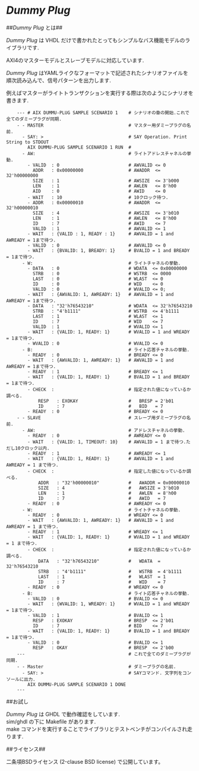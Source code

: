 *Dummy Plug*
============

##*Dummy Plug* とは##

*Dummy Plug* は VHDL だけで書かれたとってもシンプルなバス機能モデルのライブラリです.  

AXI4のマスターモデルとスレーブモデルに対応しています.  

*Dummy Plug* はYAMLライクなフォーマットで記述されたシナリオファイルを順次読み込んで、信号パターンを出力します.

例えばマスターがライトトランザクションを実行する際は次のようにシナリオを書きます.

        --- # AIX DUMMU-PLUG SAMPLE SCENARIO 1    # シナリオの章の開始.これで全てのダミープラグが同期.
        - - MASTER                                # マスター用ダミープラグの名前. 
          - SAY: >                                # SAY Operation. Print String to STDOUT
            AIX DUMMU-PLUG SAMPLE SCENARIO 1 RUN  #
          - AW:                                   # ライトアドレスチャネルの挙動.
            - VALID  : 0                          # AWVALID <= 0
              ADDR   : 0x00000000                 # AWADDR  <= 32'h00000000
              SIZE   : 1                          # AWSIZE  <= 3'b000
              LEN    : 1                          # AWLEN   <= 8'h00
              AID    : 0                          # AWID    <= 0
            - WAIT   : 10                         # 10クロック待つ.
            - ADDR   : 0x00000010                 # AWADDR  <= 32'h00000010
              SIZE   : 4                          # AWSIZE  <= 3'b010
              LEN    : 1                          # AWLEN   <= 8'h00
              ID     : 7                          # AWID    <= 7
              VALID  : 1                          # AWVALID <= 1
            - WAIT   : {VALID : 1, READY : 1}     # AWVALID = 1 and AWREADY = 1まで待つ.
            - VALID  : 0                          # AWVALID <= 0
            - WAIT   : {BVALID: 1, BREADY: 1}     # BVALID = 1 and BREADY = 1まで待つ.
          - W:                                    # ライトチャネルの挙動.
            - DATA   : 0                          # WDATA  <= 0x00000000
              STRB   : 0                          # WSTRB  <= 0000
              LAST   : 0                          # WLAST  <= 0
              ID     : 0                          # WID    <= 0
              VALID  : 0                          # WVALID <= 0;
            - WAIT   : {AWVALID: 1, AWREADY: 1}   # AWVALID = 1 and AWREADY = 1まで待つ.
            - DATA   : "32'h76543210"             # WDATA  <= 32'h76543210
              STRB   : "4'b1111"                  # WSTRB  <= 4'b1111
              LAST   : 1                          # WLAST  <= 1
              ID     : 7                          # WID    <= 7
              VALID  : 1                          # WVALID <= 1
            - WAIT   : {VALID: 1, READY: 1}       # WVALID = 1 and WREADY = 1まで待つ.
            - WVALID : 0                          # WVALID <= 0
          - B:                                    # ライト応答チャネルの挙動.
            - READY  : 0                          # BREADY <= 0
            - WAIT   : {AWVALID: 1, AWREADY: 1}   # AWVALID = 1 and AWREADY = 1まで待つ.
            - READY  : 1                          # BREADY <= 1
            - WAIT   : {VALID: 1, READY: 1}       # BVALID = 1 and BREADY = 1まで待つ.
            - CHECK  :                            # 指定された値になっているか調べる.
                RESP   : EXOKAY                   #   BRESP = 2'b01
                ID     : 7                        #   BID   = 7
            - READY  : 0                          # BREADY <= 0
        - - SLAVE                                 # スレーブ用ダミープラグの名前. 
          - AW:                                   # アドレスチャネルの挙動.
            - READY  : 0                          # AWREADY <= 0
            - WAIT   : {VALID: 1, TIMEOUT: 10}    # AWVALID = 1 まで待つ.ただし10クロック以内.
            - READY  : 1                          # AWREADY <= 1
            - WAIT   : {VALID: 1, READY: 1}       # AWVALID = 1 and AWREADY = 1 まで待つ.
            - CHECK  :                            # 指定した値になっているか調べる.
                ADDR   : "32'h00000010"           #   AWADDR = 0x00000010
                SIZE   : 4                        #   AWSIZE = 3'b010
                LEN    : 1                        #   AWLEN  = 8'h00
                ID     : 7                        #   AWID   = 7
            - READY  : 0                          # AWREADY <= 0
          - W:                                    # ライトチャネルの挙動.
            - READY  : 0                          # WREADY <= 0
            - WAIT   : {AWVALID: 1, AWREADY: 1}   # AWVALID = 1 and AWREADY = 1 まで待つ.
            - READY  : 1                          # WREADY <= 1
            - WAIT   : {VALID: 1, READY: 1}       # WVALID = 1 and WREADY = 1 まで待つ.
            - CHECK  :                            # 指定された値になっているか調べる.
                DATA   : "32'h76543210"           #   WDATA  = 32'h76543210
                STRB   : "4'b1111"                #   WSTRB  = 4'b1111
                LAST   : 1                        #   WLAST  = 1
                ID     : 7                        #   WID    = 7
            - READY  : 0                          # WREADY <= 0
          - B:                                    # ライト応答チャネルの挙動.
            - VALID  : 0                          # BVALID <= 0
            - WAIT   : {WVALID: 1, WREADY: 1}     # WVALID = 1 and WREADY = 1まで待つ.
            - VALID  : 1                          # BVALID <= 1
              RESP   : EXOKAY                     # BRESP  <= 2'b01
              ID     : 7                          # BID    <= 7
            - WAIT   : {VALID: 1, READY: 1}       # BVALID = 1 and BREADY = 1まで待つ.
            - VALID  : 0                          # BVALID <= 1
              RESP   : OKAY                       # BRESP  <= 2'b00
        ---                                       # これで全てのダミープラグが同期.
        - - Master                                # ダミープラグの名前. 
          - SAY: >                                # SAYコマンド. 文字列をコンソールに出力.
            AIX DUMMU-PLUG SAMPLE SCENARIO 1 DONE
        ---

##お試し

*Dummy Plug* は GHDL で動作確認をしています.  
sim/ghdl の下に Makefile があります.  
make コマンドを実行することでライブラリとテストベンチがコンパイルされ走ります.

##ライセンス##

二条項BSDライセンス (2-clause BSD license) で公開しています。

